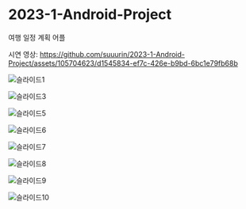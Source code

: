 # 2023-1-Android-Project
여행 일정 계획 어플

시연 영상: https://github.com/suuurin/2023-1-Android-Project/assets/105704623/d1545834-ef7c-426e-b9bd-6bc1e79fb68b


![슬라이드1](https://github.com/suuurin/2023-1-Android-Project/assets/105704623/0992c0d9-7ec2-47c3-b778-ccdf226a01f7)

![슬라이드3](https://github.com/suuurin/2023-1-Android-Project/assets/105704623/9c526a79-2631-4414-9c5e-5719779114e7)

![슬라이드5](https://github.com/suuurin/2023-1-Android-Project/assets/105704623/c464145c-bee1-46c3-8ea4-16930f18a5e8)

![슬라이드6](https://github.com/suuurin/2023-1-Android-Project/assets/105704623/29b32839-4855-44ad-8fcc-e733ce2bbb41)

![슬라이드7](https://github.com/suuurin/2023-1-Android-Project/assets/105704623/6c69b0a1-c1df-4591-bc7c-4d52997c811c)


![슬라이드8](https://github.com/suuurin/2023-1-Android-Project/assets/105704623/d8c76f44-69d3-435e-aead-3d536977329b)

![슬라이드9](https://github.com/suuurin/2023-1-Android-Project/assets/105704623/e0124eed-2a65-4547-906c-16994a33692a)

![슬라이드10](https://github.com/suuurin/2023-1-Android-Project/assets/105704623/da04dd91-7e35-4130-8aec-07746c3b6367)
